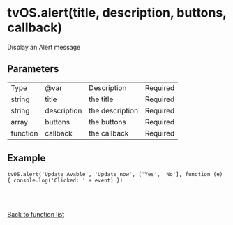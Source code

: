 # tvOS.alert(title, description, buttons, callback)

Display an Alert message

## Parameters

<table><tr><td>Type</td><td>@var</td><td>Description</td><td>Required</td></tr><tr><td>string</td><td>title</td><td>the title</td><td>Required</td></tr><tr><td>string</td><td>description</td><td>the description</td><td>Required</td></tr><tr><td>array</td><td>buttons</td><td>the buttons</td><td>Required</td></tr><tr><td>function</td><td>callback</td><td>the callback</td><td>Required</td></tr></table>

## Example

    tvOS.alert('Update Avable', 'Update now', ['Yes', 'No'], function (e) { console.log('Clicked: ' + event) })


<br><br>

[Back to function list](https://github.com/wdg/tvOS.js/wiki/tvOS.js-Function-list)